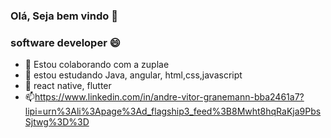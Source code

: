 ### Olá, Seja bem vindo 👋
### software developer 😄
- 🔭 Estou colaborando com a zuplae
- 🌱 estou estudando Java, angular, html,css,javascript
- 🌱 react native, flutter
- 📫https://www.linkedin.com/in/andre-vitor-granemann-bba2461a7?lipi=urn%3Ali%3Apage%3Ad_flagship3_feed%3B8Mwht8hqRaKja9PbsSjtwg%3D%3D


